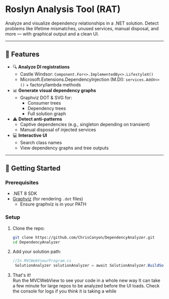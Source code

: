 # Roslyn Analysis Tool (RAT)

Analyze and visualize dependency relationships in a .NET solution. Detect problems like lifetime mismatches, unused services, manual disposal, and more — with graphical output and a clean UI.

---

## 🔧 Features

- 🔍 **Analyze DI registrations**
  - Castle Windsor: `Component.For<>.ImplementedBy<>.LifestyleX()`
  - Microsoft.Extensions.DependencyInjection (M.DI): `services.AddX<>()` + factory/lambda methods
- 📊 **Generate visual dependency graphs**
  - Graphviz DOT & SVG for:
    - Consumer trees
    - Dependency trees
    - Full solution graph
- ⚠️ **Detect anti-patterns**
  - Captive dependencies (e.g., singleton depending on transient)
  - Manual disposal of injected services
- 💻 **Interactive UI**
  - Search class names
  - View dependency graphs and tree outputs

---

## 🚀 Getting Started

### Prerequisites

- .NET 8 SDK
- [Graphviz](https://graphviz.org/) (for rendering `.dot` files)
  - Ensure graphviz is in your PATH
### Setup

1. Clone the repo:
   ```bash
   git clone https://github.com/ChrisCanyon/DependencyAnalyzer.git
   cd DependencyAnalyzer

2. Add your solution path:
   ```csharp
   //In MVCWebView/Program.cs
    SolutionAnalyzer solutionAnalyzer = await SolutionAnalyzer.BuildSolutionAnalyzer("C:\\PathToYour\\Solution.sln");
3. That's it!  
    Run the MVCWebView to see your code in a whole new way
    It can take a few minute for large repos to be analyzed before the UI loads. Check the console for logs if you think it is taking a while

